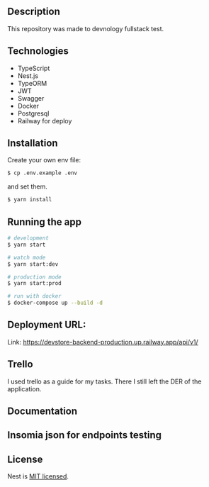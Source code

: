 ## Description

This repository was made to devnology fullstack test.

## Technologies

- TypeScript 
- Nest.js 
- TypeORM
- JWT
- Swagger
- Docker
- Postgresql 
- Railway for deploy

## Installation

Create your own env file:

```bash
$ cp .env.example .env
```
and set them.

```bash
$ yarn install
```

## Running the app

```bash
# development
$ yarn start

# watch mode
$ yarn start:dev

# production mode
$ yarn start:prod

# run with docker
$ docker-compose up --build -d
```
## Deployment URL:

Link: https://devstore-backend-production.up.railway.app/api/v1/

## Trello

I used trello as a guide for my tasks. There I still left the DER of the application.

[Trello]: (https://trello.com/b/EFzWyQ2t/devstore-backend)

## Documentation

[Documentation]: (https://devstore-backend-production.up.railway.app/api/v1/docs)

## Insomia json for endpoints testing

[Insomia]: (https://drive.google.com/file/d/1DfKcf2I1SKgC8hfGdsRABfC0UJ7iZHE0/view?usp=sharing)

## License

Nest is [MIT licensed](LICENSE).

